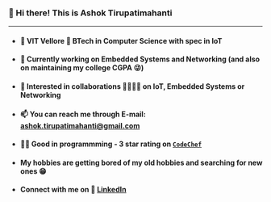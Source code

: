 ### 👋 Hi there! This is Ashok Tirupatimahanti
---
- #### 🏫 VIT Vellore 📖 BTech in Computer Science with spec in IoT
- #### 🔭 Currently working on Embedded Systems and Networking (and also on maintaining my college CGPA 😜)
- #### 👯 Interested in collaborations 🫱🏻‍🫲🏻 on IoT, Embedded Systems or Networking
- #### 📫 You can reach me through E-mail: ashok.tirupatimahanti@gmail.com
- #### 👨‍💻 Good in programmming - 3 star rating on [`CodeChef`](https://www.codechef.com/users/hash_oak)
- #### My hobbies are getting bored of my old hobbies and searching for new ones 😁
- #### Connect with me on 🔗 [LinkedIn](https://www.linkedin.com/in/ashok-tirupatimahanti)

<!--
- 🔭 I’m currently working on ...
- 🌱 I’m currently learning ...
- 👯 I’m looking to collaborate on ...
- 🤔 I’m looking for help with ...
- 💬 Ask me about ...
- 📫 How to reach me: ...
- 😄 Pronouns: ...
- ⚡ Fun fact: ...
-->
